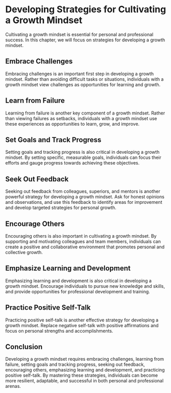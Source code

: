 Developing Strategies for Cultivating a Growth Mindset
================================================================================================

Cultivating a growth mindset is essential for personal and professional success. In this chapter, we will focus on strategies for developing a growth mindset.

Embrace Challenges
------------------

Embracing challenges is an important first step in developing a growth mindset. Rather than avoiding difficult tasks or situations, individuals with a growth mindset view challenges as opportunities for learning and growth.

Learn from Failure
------------------

Learning from failure is another key component of a growth mindset. Rather than viewing failures as setbacks, individuals with a growth mindset use these experiences as opportunities to learn, grow, and improve.

Set Goals and Track Progress
----------------------------

Setting goals and tracking progress is also critical in developing a growth mindset. By setting specific, measurable goals, individuals can focus their efforts and gauge progress towards achieving these objectives.

Seek Out Feedback
-----------------

Seeking out feedback from colleagues, superiors, and mentors is another powerful strategy for developing a growth mindset. Ask for honest opinions and observations, and use this feedback to identify areas for improvement and develop targeted strategies for personal growth.

Encourage Others
----------------

Encouraging others is also important in cultivating a growth mindset. By supporting and motivating colleagues and team members, individuals can create a positive and collaborative environment that promotes personal and collective growth.

Emphasize Learning and Development
----------------------------------

Emphasizing learning and development is also critical in developing a growth mindset. Encourage individuals to pursue new knowledge and skills, and provide opportunities for professional development and training.

Practice Positive Self-Talk
---------------------------

Practicing positive self-talk is another effective strategy for developing a growth mindset. Replace negative self-talk with positive affirmations and focus on personal strengths and accomplishments.

Conclusion
----------

Developing a growth mindset requires embracing challenges, learning from failure, setting goals and tracking progress, seeking out feedback, encouraging others, emphasizing learning and development, and practicing positive self-talk. By mastering these strategies, individuals can become more resilient, adaptable, and successful in both personal and professional arenas.


